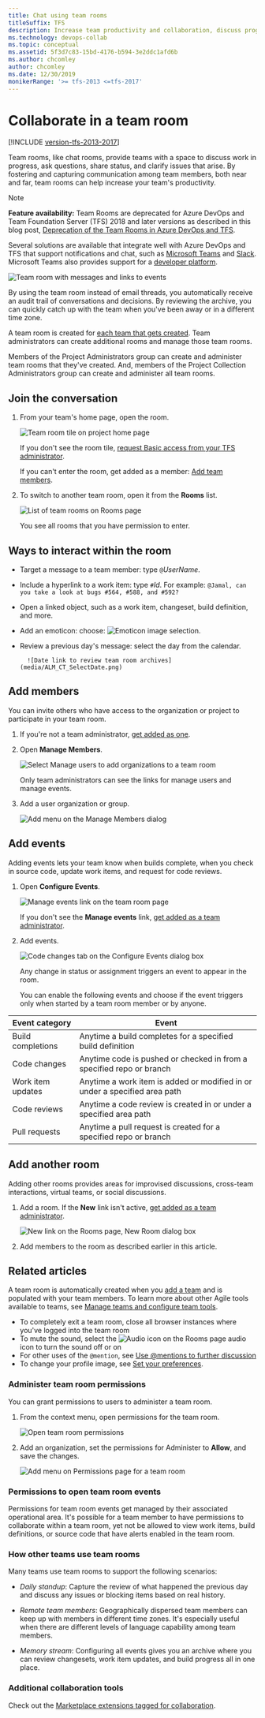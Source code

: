 ```yaml
---
title: Chat using team rooms
titleSuffix: TFS  
description: Increase team productivity and collaboration, discuss progress, share status, and clarify issues in a team room  
ms.technology: devops-collab
ms.topic: conceptual
ms.assetid: 5f3d7c83-15bd-4176-b594-3e2ddc1afd6b 
ms.author: chcomley
author: chcomley
ms.date: 12/30/2019
monikerRange: '>= tfs-2013 <=tfs-2017'
---
```


# Collaborate in a team room

[!INCLUDE [version-tfs-2013-2017](../boards/includes/version-tfs-2013-2017.md)]

Team rooms, like chat rooms, provide teams with a space to discuss work in progress, ask questions, share status, and clarify issues that arise. By fostering and capturing communication among team members, both near and far, team rooms can help increase your team's productivity.

> [!NOTE]  
> **Feature availability:** Team Rooms are deprecated for Azure DevOps and Team Foundation Server (TFS) 2018 and later versions as described in this blog post, [Deprecation of the Team Rooms in Azure DevOps and TFS](https://blogs.msdn.microsoft.com/devops/2017/01/04/deprecation-of-the-team-rooms-in-team-services-and-tfs/).
>
> Several solutions are available that integrate well with Azure DevOps and TFS that support notifications and chat, such as [Microsoft Teams](../service-hooks/services/teams.md) and [Slack](../service-hooks/services/slack.md). Microsoft Teams also provides support for a [developer platform](/microsoftteams/platform/).

![Team room with messages and links to events](media/ALM_CT_Teamroom.png)

By using the team room instead of email threads, you automatically receive an audit trail of conversations and decisions. By reviewing the archive, you can quickly catch up with the team when you've been away or in a different time zone.

A team room is created for [each team that gets created](../organizations/settings/add-teams.md). Team administrators can create additional rooms and manage those team rooms.

Members of the Project Administrators group can create and administer team rooms that they've created. And, members of the Project Collection Administrators group can create and administer all team rooms.

## Join the conversation

1.  From your team's home page, open the room.

    ![Team room tile on project home page](media/ALM_CT_TeamroomTile.png)

    If you don't see the room tile, [request Basic access from your TFS administrator](../organizations/security/change-access-levels.md).

    If you can't enter the room, get added as a member: [Add team members](../organizations/settings/add-teams.md#add-team-members).

2.  To switch to another team room, open it from the **Rooms** list.

    ![List of team rooms on Rooms page](media/ALM_CT_RoomsList.png)

    You see all rooms that you have permission to enter.

## Ways to interact within the room

* Target a message to a team member: type `@`_UserName_.

* Include a hyperlink to a work item: type `#`_Id_. For example: `@Jamal, can you take a look at bugs #564, #588, and #592?`

* Open a linked object, such as a work item, changeset, build definition, and more.

* Add an emoticon: choose: ![Emoticon image selection](media/ALM_CT_SmileIcon.png).

* Review a previous day's message: select the day from the calendar.

      	![Date link to review team room archives](media/ALM_CT_SelectDate.png)

<a id="addmembers"></a>

## Add members

You can invite others who have access to the organization or project to participate in your team room.

1.  If you're not a team administrator, [get added as one](../organizations/settings/add-team-administrator.md).

2.  Open **Manage Members**.

    ![Select Manage users to add organizations to a team room](media/ALM_CT_ManageMembers.png)

    Only team administrators can see the links for manage users and manage events.

3.  Add a user organization or group.

    ![Add menu on the Manage Members dialog](media/ALM_CT_AddMembers.png)

<a id="events"></a>

## Add events

Adding events lets your team know when builds complete, when you check in source code, update work items, and request for code reviews.

1.  Open **Configure Events**.

    ![Manage events link on the team room page](media/ALM_CT_ConfigureEvents.png)

    If you don't see the **Manage events** link, [get added as a team administrator](../organizations/settings/add-team-administrator.md).

2.  Add events.

    ![Code changes tab on the Configure Events dialog box](media/ALM_CT_AddEvents.png)

    Any change in status or assignment triggers an event to appear in the room.

    You can enable the following events and choose if the event triggers only when started by a team room member or by anyone.

| Event category    | Event                                                                      |
| ----------------- | -------------------------------------------------------------------------- |
| Build completions | Anytime a build completes for a specified build definition                 |
| Code changes      | Anytime code is pushed or checked in from a specified repo or branch       |
| Work item updates | Anytime a work item is added or modified in or under a specified area path |
| Code reviews      | Anytime a code review is created in or under a specified area path         |
| Pull requests     | Anytime a pull request is created for a specified repo or branch           |

## Add another room

Adding other rooms provides areas for improvised discussions, cross-team interactions, virtual teams, or social discussions.

1.  Add a room. If the **New** link isn't active, [get added as a team administrator](../organizations/settings/add-team-administrator.md).

    ![New link on the Rooms page, New Room dialog box](media/ALM_CT_NewRoom.png)

2.  Add members to the room as described earlier in this article.

## Related articles

A team room is automatically created when you [add a team](../organizations/settings/add-teams.md) and is populated with your team members. To learn more about other Agile tools available to teams, see [Manage teams and configure team tools](../organizations/settings/manage-teams.md).

* To completely exit a team room, close all browser instances where you've logged into the team room
* To mute the sound, select the ![Audio icon on the Rooms page](media/ALM_CT_AudioIcon.png) audio icon to turn the sound off or on
* For other uses of the `@mention`, see [Use @mentions to further discussion](../notifications/at-mentions.md)
* To change your profile image, see [Set your preferences](../organizations/settings/set-your-preferences.md).

<a id="team-room-permissions"> </a>

### Administer team room permissions

You can grant permissions to users to administer a team room.

1.  From the context menu, open permissions for the team room.

    ![Open team room permissions](media/open-security-team-room.png)

2.  Add an organization, set the permissions for Administer to **Allow**, and save the changes.

    ![Add menu on Permissions page for a team room](../organizations/settings/media/add-team/team-admin-dialog.png)

<a id="team-room-event-permissions"> </a>

### Permissions to open team room events

Permissions for team room events get managed by their associated operational area. It's possible for a team member to have permissions to collaborate within a team room, yet not be allowed to view work items, build definitions, or source code that have alerts enabled in the team room.

### How other teams use team rooms

Many teams use team rooms to support the following scenarios:

* _Daily standup_: Capture the review of what happened the previous day and discuss any issues or blocking items based on real history.

* _Remote team members_: Geographically dispersed team members can keep up with members in different time zones. It's especially useful when there are different levels of language capability among team members.

* _Memory stream_: Configuring all events gives you an archive where you can review changesets, work item updates, and build progress all in one place.

### Additional collaboration tools

Check out the [Marketplace extensions tagged for collaboration](https://marketplace.visualstudio.com/vsts/Collaborate?sortBy=Downloads).
